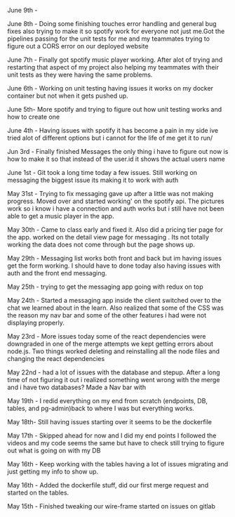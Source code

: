 June 9th -

June 8th - Doing some finishing touches error handling and general bug fixes also trying to make it so spotify work for everyone
not just me.Got the pipelines passing for the unit tests for me and my teammates trying to figure out
a CORS error on our deployed website

June 7th - Finally got spotify music player working. After alot of trying and restarting that aspect of my project
also helping my teammates with their unit tests as they were having the same problems.

June 6th - Working on unit testing having issues it works on my docker container but not when it gets pushed up.

June 5th- More spotify and trying to figure out how unit testing works and how to create one

June 4th - Having issues with spotify it has become a pain in my side ive tried alot of different options but
i cannot for the life of me get it to run/


Jun 3rd - Finally finished Messages the only thing i have to figure out now is how to make it so that
instead of the user.id it shows the actual users name

June 1st - Git took a long time today a few issues. Still working on messaging the biggest issue its making it to work with auth

May 31st - Trying to fix messaging gave up after a little was not making progress. Moved over and started working'
on the spotify api. The pictures work so i know i have a connection and auth works but i still have not been able
to get a music player in the app.

May 30th - Came to class early and fixed it. Also did a pricing tier page for the app.  worked on the detail view page
for messaging . Its not totally working the data does not come through but the page shows up.

May 29th - Messaging list works both front and back but im having issues get the form working. I should have to done today also having issues with auth and the front end messaging.

May 25th - trying to get the messaging app going with redux on top

May 24th - Started a messaging app inside the client switched over to the chat we learned about in the learn.
Also realized that some of the CSS was the reason my nav bar and some of the other features i had were not displaying
properly.

May 23rd - More issues today some of the react dependencies were downgraded in one of the merge attempts
we kept getting errors about node.js. Two things worked deleting and reinstalling all the node files
and changing the react dependencies

May 22nd - had a lot of issues with the database and stepup. After a long time of not figuring it out i realized something went wrong with the merge and i have two databases? Made a Nav bar with

May 19th - I redid everything on my end from scratch (endpoints, DB, tables, and pg-admin)back to where I was
but everything works.

May 18th- Still having issues starting over it seems to be the dockerfile

May 17th - Skipped ahead for now and I did my end points I followed the videos and my code seems the same but have to check still trying to figure out what is going on with my DB

May 16th - Keep working with the tables having a lot of issues migrating and just getting my info to show up.

May 16th - Added the dockerfile stuff, did our first merge request and started on the tables.

May 15th - Finished tweaking our wire-frame started on issues on gitlab
